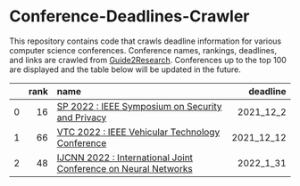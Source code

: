 # Conference-Deadlines-Crawler 

 This repository contains code that crawls deadline information for various computer science conferences. Conference names, rankings, deadlines, and links are crawled from [Guide2Research](https://www.guide2research.com/topconf/machine-learning). Conferences up to the top 100 are displayed and the table below will be updated in the future.

|    |   rank | name                                                                                                    |   deadline |
|---:|-------:|:--------------------------------------------------------------------------------------------------------|-----------:|
|  0 |     16 | [SP 2022 : IEEE Symposium on Security and Privacy](https://www.ieee-security.org/TC/SP2022/)            |  2021_12_2 |
|  1 |     66 | [VTC 2022 : IEEE Vehicular Technology Conference](https://events.vtsociety.org/vtc2022-spring/)         | 2021_12_12 |
|  2 |     48 | [IJCNN 2022 : International Joint Conference on Neural Networks](https://wcci2022.org/call-for-papers/) |  2022_1_31 |